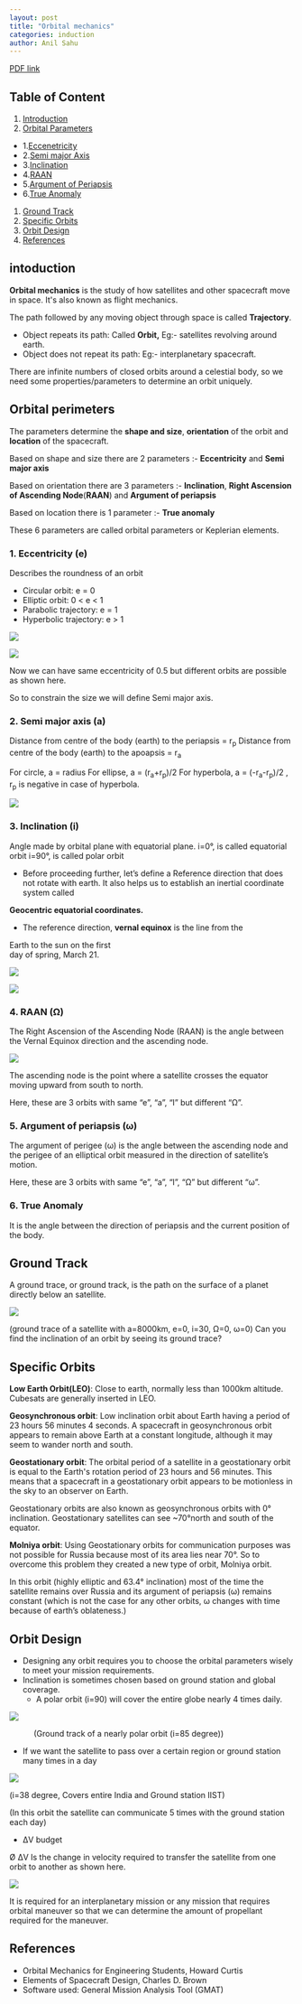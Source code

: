```yaml
---
layout: post
title: "Orbital mechanics"
categories: induction
author: Anil Sahu
---
```


[PDF link](https://drive.google.com/file/d/1am3gCek-Fi5F8WHLnhYojHK_XqLVqRox/view?usp=drive_link)

## Table of Content
1. [Introduction](#intoduction)
1. [Orbital Parameters](#orbital-perimeters)
  - 1.[Eccenetricity](#1-eccentricity-e)
  - 2.[Semi major Axis](#2-semi-major-axis-a)
  - 3.[Inclination](#3-inclination-i)
  - 4.[RAAN](#4-raan-ω)
  - 5.[Argument of Periapsis](#5-argument-of-periapsis-ω)
  - 6.[True Anomaly](#6-true-anomaly)
1. [Ground Track](#ground-track)
1. [Specific Orbits](#specific-orbits)
1. [Orbit Design](#orbit-design)
1. [References](#references)

## intoduction

**Orbital mechanics** is the study of how satellites and other spacecraft move in space. It's also known as flight mechanics. 

The path followed by any moving object through space is called **Trajectory**. 

- Object repeats its path: Called **Orbit,** Eg:- satellites revolving around earth. 
- Object does not repeat its path: Eg:- interplanetary spacecraft. 

There are infinite numbers of closed orbits around a celestial body, so we need some properties/parameters to determine an orbit uniquely. 


## Orbital perimeters

The parameters determine the **shape and size**, **orientation** of the orbit and **location** of the spacecraft. 

Based on shape and size there are 2 parameters :-  **Eccentricity** and **Semi major axis** 

Based on orientation there are 3 parameters :-  **Inclination**, **Right Ascension of Ascending Node**(**RAAN**) and **Argument of periapsis** 

Based on location there is 1 parameter :-  **True anomaly** 

These 6 parameters are called orbital parameters or Keplerian elements. 

### 1. Eccentricity (e) 

Describes the roundness of an orbit 

- Circular orbit: e = 0 
- Elliptic orbit: 0 < e < 1 
- Parabolic trajectory: e = 1 
- Hyperbolic trajectory: e > 1 

![](https://raw.githubusercontent.com/abhishekpythons/sspace/main/_posts/OrbitalMech-pic-1.jpg)

![](https://raw.githubusercontent.com/abhishekpythons/sspace/main/_posts/OrbitalMech-pic-2.jpg)


Now we can have same eccentricity of 0.5 but different orbits are possible as shown here. 

So to constrain the size we will define Semi major axis.  

### 2. Semi major axis (a) 

Distance from centre of the body (earth) to the periapsis = r<sub>p</sub>
Distance from centre of the body (earth) to the apoapsis =  r<sub>a</sub>

For circle, a  = radius 
For ellipse, a =  (r<sub>a</sub>+r<sub>p</sub>)/2
For hyperbola, a = (-r<sub>a</sub>-r<sub>p</sub>)/2 , r<sub>p</sub> is negative in case of hyperbola. 

![](https://raw.githubusercontent.com/abhishekpythons/sspace/main/_posts/OrbitalMech-pic-3.jpg)

### 3. Inclination (i) 

Angle made by orbital plane with equatorial plane. 
i=0°, is called equatorial orbit
i=90°, is called polar orbit  

- Before proceeding further,  let’s define a Reference direction  that does not rotate with earth.  It also helps us to establish an   inertial coordinate system called  

**Geocentric equatorial coordinates.**   

- The reference direction, **vernal  equinox** is the line from the  

Earth to the sun on the first  
day of spring, March 21.  

![](https://raw.githubusercontent.com/abhishekpythons/sspace/main/_posts/OrbitalMech-pic-4.jpg)

![](https://raw.githubusercontent.com/abhishekpythons/sspace/main/_posts/OrbitalMech-pic-5.jpg)

### 4. RAAN (Ω) 

The Right Ascension of the Ascending Node (RAAN) is the angle between the Vernal Equinox direction and  the ascending node.  

![](https://raw.githubusercontent.com/abhishekpythons/sspace/main/_posts/OrbitalMech-pic-6.jpg)

The ascending node is the point where a satellite  crosses the equator moving upward from south to  north.  

Here, these are 3 orbits with same “e”, “a”, “I” but  different “Ω”.  

### 5. Argument of periapsis (ω)  

The argument of perigee (ω) is the angle between the  ascending node and the perigee of an elliptical orbit  measured in the direction of satellite’s motion.   

Here, these are 3 orbits with same “e”, “a”, “I”, “Ω”  but different “ω”.   

### 6. True Anomaly  

It is the angle between the direction of periapsis and  the current position of the body.  

## Ground Track 

A ground trace, or ground track, is the path on the surface of a planet directly below an satellite. 

![](https://raw.githubusercontent.com/abhishekpythons/sspace/main/_posts/OrbitalMech-pic-7.jpg)

(ground trace of a satellite with a=8000km, e=0, i=30, Ω=0, ω=0) Can you find the inclination of an orbit by seeing its ground trace? 

## Specific Orbits 

**Low Earth Orbit(LEO)**: Close to earth, normally less than 1000km altitude. Cubesats are generally inserted in LEO. 

**Geosynchronous orbit**: Low inclination orbit about Earth having a period of 23 hours 56 minutes 4 seconds. A spacecraft in geosynchronous orbit appears to remain above Earth at a constant longitude, although it may seem to wander north and south. 

**Geostationary orbit**: The orbital period of a satellite in a geostationary orbit is equal to the Earth's rotation period of 23 hours and 56 minutes. This means that a spacecraft in a geostationary orbit appears to be motionless in the sky to an observer on Earth. 

Geostationary orbits are also known as geosynchronous orbits with 0° inclination. Geostationary satellites can see ~70°north and south of the equator. 

**Molniya orbit**: Using Geostationary orbits for communication purposes was not possible for Russia because most of its area lies near 70°. So to overcome this problem they created a new type of orbit, Molniya orbit. 

In this orbit (highly elliptic and 63.4° inclination) most of the time the satellite remains over Russia and its argument of periapsis (ω) remains constant (which is not the case for any other orbits, ω changes with time because of earth’s oblateness.) 

## Orbit Design 

- Designing any orbit requires you to choose the orbital parameters wisely to meet your mission requirements. 
- Inclination is sometimes chosen based on ground station and global coverage. 
  - A polar orbit (i=90) will cover the entire globe nearly 4 times daily. 

![](https://raw.githubusercontent.com/abhishekpythons/sspace/main/_posts/OrbitalMech-pic-8.jpg)

`      `(Ground track of a nearly polar orbit (i=85 degree)) 

- If we want the satellite to pass over a certain region or ground station many times in a day 

![](https://raw.githubusercontent.com/abhishekpythons/sspace/main/_posts/OrbitalMech-pic-9.jpg)

(i=38 degree, Covers entire India and Ground station IIST) 

(In this orbit the satellite can communicate 5 times with the ground station each day) 

- ΔV budget 

Ø  ΔV Is the change in velocity required to transfer the satellite from one orbit to another as shown here. 

![](https://raw.githubusercontent.com/abhishekpythons/sspace/main/_posts/OrbitalMech-pic-10.jpg)

It is required for an interplanetary mission or any mission that requires orbital maneuver so that we can determine the amount of propellant required for the maneuver. 

## References

- Orbital Mechanics for Engineering Students, Howard Curtis 
- Elements of Spacecraft Design, Charles D. Brown 
- Software used: General Mission Analysis Tool (GMAT) 
